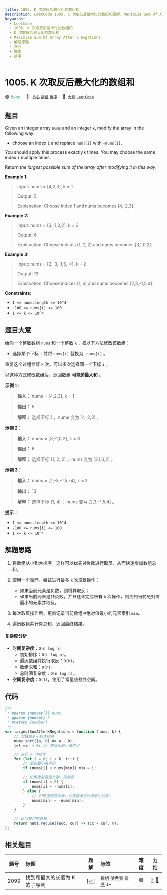 ```yaml
---
title: 1005. K 次取反后最大化的数组和
description: LeetCode 1005. K 次取反后最大化的数组和题解，Maximize Sum Of Array After K Negations，包含解题思路、复杂度分析以及完整的 JavaScript 代码实现。
keywords:
  - LeetCode
  - 1005. K 次取反后最大化的数组和
  - K 次取反后最大化的数组和
  - Maximize Sum Of Array After K Negations
  - 解题思路
  - 贪心
  - 数组
  - 排序
---
```


# 1005. K 次取反后最大化的数组和

🟢 <font color=#15bd66>Easy</font>&emsp; 🔖&ensp; [`贪心`](/tag/greedy.md) [`数组`](/tag/array.md) [`排序`](/tag/sorting.md)&emsp; 🔗&ensp;[`力扣`](https://leetcode.cn/problems/maximize-sum-of-array-after-k-negations) [`LeetCode`](https://leetcode.com/problems/maximize-sum-of-array-after-k-negations)

## 题目

Given an integer array `nums` and an integer `k`, modify the array in the
following way:

- choose an index `i` and replace `nums[i]` with `-nums[i]`.

You should apply this process exactly `k` times. You may choose the same index
`i` multiple times.

Return _the largest possible sum of the array after modifying it in this way_.

**Example 1:**

> Input: nums = [4,2,3], k = 1
>
> Output: 5
>
> Explanation: Choose index 1 and nums becomes [4,-2,3].

**Example 2:**

> Input: nums = [3,-1,0,2], k = 3
>
> Output: 6
>
> Explanation: Choose indices (1, 2, 2) and nums becomes [3,1,0,2].

**Example 3:**

> Input: nums = [2,-3,-1,5,-4], k = 2
>
> Output: 13
>
> Explanation: Choose indices (1, 4) and nums becomes [2,3,-1,5,4].

**Constraints:**

- `1 <= nums.length <= 10^4`
- `-100 <= nums[i] <= 100`
- `1 <= k <= 10^4`

## 题目大意

给你一个整数数组 `nums` 和一个整数 `k` ，按以下方法修改该数组：

- 选择某个下标 `i` 并将 `nums[i]` 替换为 `-nums[i]` 。

重复这个过程恰好 `k` 次。可以多次选择同一个下标 `i` 。

以这种方式修改数组后，返回数组 **可能的最大和** 。

**示例 1：**

> **输入：** nums = [4,2,3], k = 1
>
> **输出：** 5
>
> **解释：** 选择下标 1 ，nums 变为 [4,-2,3] 。

**示例 2：**

> **输入：** nums = [3,-1,0,2], k = 3
>
> **输出：** 6
>
> **解释：** 选择下标 (1, 2, 2) ，nums 变为 [3,1,0,2] 。

**示例 3：**

> **输入：** nums = [2,-3,-1,5,-4], k = 2
>
> **输出：** 13
>
> **解释：** 选择下标 (1, 4) ，nums 变为 [2,3,-1,5,4] 。

**提示：**

- `1 <= nums.length <= 10^4`
- `-100 <= nums[i] <= 100`
- `1 <= k <= 10^4`

## 解题思路

1. 将数组从小到大排序，这样可以优先对负数进行取反，从而快速增加数组总和。

2. 使用一个循环，尝试进行最多 `k` 次取反操作：

   - 如果当前元素是负数，则将其取反；
   - 如果当前元素是非负数，并且还未完成所有 `k` 次操作，则找到当前绝对值最小的元素并取反。

3. 每次取反操作后，更新记录当前数组中绝对值最小的元素索引 `min`。

4. 遍历数组并计算总和，返回最终结果。

#### 复杂度分析

- **时间复杂度**：`O(n log n)`
  - 初始排序：`O(n log n)`。
  - 遍历数组并执行取反：`O(k)`。
  - 数组求和：`O(n)`。
  - 总时间复杂度：`O(n log n)`。
- **空间复杂度**：`O(1)`，使用了常量级额外空间。

## 代码

```javascript
/**
 * @param {number[]} nums
 * @param {number} k
 * @return {number}
 */
var largestSumAfterKNegations = function (nums, k) {
	// 对数组从小到大排序
	nums.sort((a, b) => a - b);
	let min = 0; // 初始化最小值索引

	// 进行 k 次操作
	for (let i = 0; i < k; i++) {
		// 更新最小值索引
		if (nums[i] < nums[min]) min = i;

		// 如果当前数是负数，则取反
		if (nums[i] < 0) {
			nums[i] = -nums[i];
		} else {
			// 如果遇到非负数，优先取反绝对值最小的数
			nums[min] = -nums[min];
		}
	}

	// 返回数组的总和
	return nums.reduce((acc, cur) => acc + cur, 0);
};
```

## 相关题目

<!-- prettier-ignore -->
| 题号 | 标题 | 题解 | 标签 | 难度 | 力扣 |
| :------: | :------ | :------: | :------ | :------: | :------: |
| 2099 | 找到和最大的长度为 K 的子序列 | [[✓]](/problem/2099.md) |  [`数组`](/tag/array.md) [`哈希表`](/tag/hash-table.md) [`排序`](/tag/sorting.md) `1+` | 🟢 | [🀄️](https://leetcode.cn/problems/find-subsequence-of-length-k-with-the-largest-sum) [🔗](https://leetcode.com/problems/find-subsequence-of-length-k-with-the-largest-sum) |